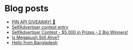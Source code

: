 # Blog posts
<!-- BLOG-POST-LIST:START -->
- [PIN API GIVEAWAY! 💛](https://afflift.com/f/threads/pin-api-giveaway-%F0%9F%92%9B.10656/)
- [SelfAdvertiser contest entry](https://afflift.com/f/threads/selfadvertiser-contest-entry.10687/)
- [SelfAdvertiser Contest - $5,000 in Prizes - 2 Big Winners!](https://afflift.com/f/threads/selfadvertiser-contest-5-000-in-prizes-2-big-winners.10651/)
- [Is Megapush Still Alive?](https://afflift.com/f/threads/is-megapush-still-alive.10684/)
- [Hello from Bangladesh](https://afflift.com/f/threads/hello-from-bangladesh.10686/)
<!-- BLOG-POST-LIST:END -->
